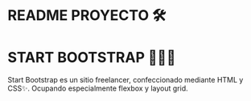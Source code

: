 # README PROYECTO 🛠️
# START BOOTSTRAP 👩🏻‍💻

Start Bootstrap es un sitio freelancer, confeccionado mediante HTML y 
CSS✨.
Ocupando especialmente flexbox y layout grid.

